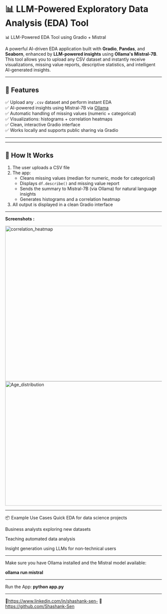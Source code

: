  # 📊 LLM-Powered Exploratory Data Analysis (EDA) Tool

  📊 LLM-Powered EDA Tool using Gradio + Mistral

A powerful AI-driven EDA application built with **Gradio**, **Pandas**, and **Seaborn**, enhanced by **LLM-powered insights** using **Ollama's Mistral-7B**. This tool allows you to upload any CSV dataset and instantly receive visualizations, missing value reports, descriptive statistics, and intelligent AI-generated insights.

---

## 🚀 Features

✅ Upload any `.csv` dataset and perform instant EDA  
✅ AI-powered insights using Mistral-7B via [Ollama](https://ollama.com/)  
✅ Automatic handling of missing values (numeric + categorical)  
✅ Visualizations: histograms + correlation heatmaps  
✅ Clean, interactive Gradio interface  
✅ Works locally and supports public sharing via Gradio

---

---

## 🧠 How It Works

1. The user uploads a CSV file
2. The app:
   - Cleans missing values (median for numeric, mode for categorical)
   - Displays `df.describe()` and missing value report
   - Sends the summary to Mistral-7B (via Ollama) for natural language insights
   - Generates histograms and a correlation heatmap
3. All output is displayed in a clean Gradio interface

---
**Screenshots :**

<img width="800" height="500" alt="correlation_heatmap" src="https://github.com/user-attachments/assets/0034d602-b5ca-4b02-a724-3de36795e7d0" />
<img width="600" height="400" alt="Age_distribution" src="https://github.com/user-attachments/assets/3dbd19ed-c17f-4e42-a2d0-edd2bd608cfe" />

---

📦 Example Use Cases
Quick EDA for data science projects

Business analysts exploring new datasets

Teaching automated data analysis

Insight generation using LLMs for non-technical users

---

Make sure you have Ollama installed and the Mistral model available:

**ollama run mistral**

---

Run the App:
**python app.py**

---
🔗https://www.linkedin.com/in/shashank-sen-
🔗 https://github.com/Shashank-Sen
